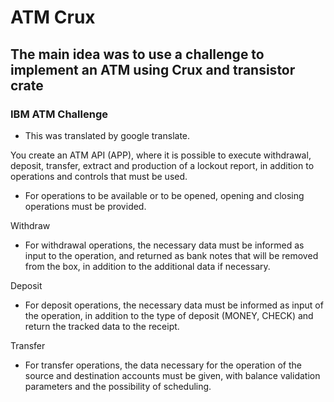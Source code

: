 # ATM Crux

## The main idea was to use a challenge to implement an ATM using Crux and transistor crate


### IBM ATM Challenge
* This was translated by google translate.

You create an ATM API (APP), where it is possible to execute withdrawal, deposit, transfer, extract and production of a lockout report, in addition to operations and controls that must be used.

* For operations to be available or to be opened, opening and closing operations must be provided.

Withdraw

* For withdrawal operations, the necessary data must be informed as input to the operation, and returned as bank notes that will be removed from the box, in addition to the additional data if necessary.

Deposit

* For deposit operations, the necessary data must be informed as input of the operation, in addition to the type of deposit (MONEY, CHECK) and return the tracked data to the receipt.

Transfer

* For transfer operations, the data necessary for the operation of the source and destination accounts must be given, with balance validation parameters and the possibility of scheduling.